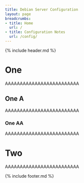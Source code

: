 ```yaml
---
title: Debian Server Configuration
layout: page
breadcrumbs:
- title: Home
  url: /
- title: Configuration Notes
  url: /config/
---
```

{% include header.md %}

# One
AAAAAAAAAAAAAAAAAAAAAAAAA

## One A
AAAAAAAAAAAAAAAAAAAAAAAAA

### One AA
AAAAAAAAAAAAAAAAAAAAAAAAA

# Two
AAAAAAAAAAAAAAAAAAAAAAAAA

{% include footer.md %}
